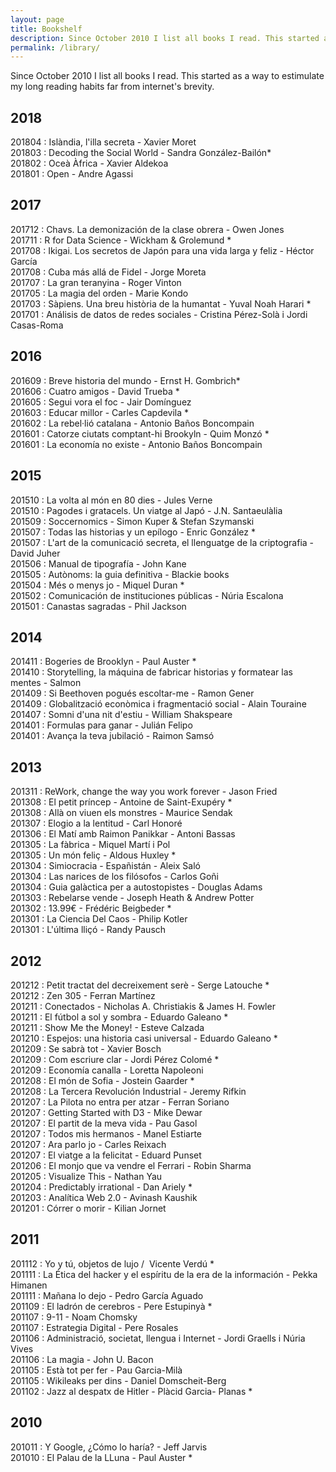 ```yaml
---
layout: page
title: Bookshelf
description: Since October 2010 I list all books I read. This started as a way to estimulate my long reading habits far from internet's brevity. 
permalink: /library/
---
```

Since October 2010 I list all books I read. This started as a way to estimulate my long reading habits far from internet's brevity. 

## 2018
201804 : Islàndia, l'illa secreta - Xavier Moret  
201803 : Decoding the Social World - Sandra González-Bailón*  
201802 : Oceà Àfrica - Xavier Aldekoa  
201801 : Open - Andre Agassi

## 2017
201712 : Chavs. La demonización de la clase obrera - Owen Jones  
201711 : R for Data Science - Wickham & Grolemund *  
201708 : Ikigai. Los secretos de Japón para una vida larga y feliz - Héctor García  
201708 : Cuba más allá de Fidel - Jorge Moreta  
201707 : La gran teranyina - Roger Vinton  
201705 : La magia del orden - Marie Kondo  
201703 : Sàpiens. Una breu història de la humantat - Yuval Noah Harari *  
201701 : Análisis de datos de redes sociales - Cristina Pérez-Solà i Jordi Casas-Roma  

## 2016  
201609 : Breve historia del mundo - Ernst H. Gombrich*  
201606 : Cuatro amigos - David Trueba *  
201605 : Segui vora el foc - Jair Domínguez  
201603 : Educar millor - Carles Capdevila *  
201602 : La rebel·lió catalana - Antonio Baños Boncompain  
201601 : Catorze ciutats comptant-hi Brookyln - Quim Monzó *  
201601 : La economía no existe - Antonio Baños Boncompain  

## 2015
201510 : La volta al món en 80 dies - Jules Verne  
201510 : Pagodes i gratacels. Un viatge al Japó - J.N. Santaeulàlia  
201509 : Soccernomics - Simon Kuper & Stefan Szymanski  
201507 : Todas las historias y un epílogo - Enric González *  
201507 : L'art de la comunicació secreta, el llenguatge de la criptografia - David Juher  
201506 : Manual de tipografía - John Kane  
201505 : Autònoms: la guia definitiva - Blackie books  
201504 : Més o menys jo - Miquel Duran *  
201502 : Comunicación de instituciones públicas - Núria Escalona  
201501 : Canastas sagradas - Phil Jackson  

## 2014
201411 : Bogeries de Brooklyn - Paul Auster *  
201410 : Storytelling, la máquina de fabricar historias y formatear las mentes - Salmon  
201409 : Si Beethoven pogués escoltar-me - Ramon Gener   
201409 : Globalització econòmica i fragmentació social - Alain Touraine  
201407 : Somni d'una nit d'estiu - William Shakspeare  
201401 : Formulas para ganar - Julián Felipo  
201401 : Avança la teva jubilació - Raimon Samsó  

## 2013
201311 : ReWork, change the way you work forever - Jason Fried  
201308 : El petit príncep - Antoine de Saint-Exupéry *  
201308 : Allà on viuen els monstres - Maurice Sendak   
201307 : Elogio a la lentitud - Carl Honoré   
201306 : El Matí amb Raimon Panikkar - Antoni Bassas  
201305 : La fàbrica  - Miquel Martí i Pol  
201305 : Un món feliç  - Aldous Huxley *  
201304 : Simiocracia - Españistán - Aleix Saló  
201304 : Las narices de los filósofos - Carlos Goñi   
201304 : Guia galàctica per a autostopistes - Douglas Adams  
201303 : Rebelarse vende - Joseph Heath & Andrew Potter  
201302 : 13.99€ - Frédéric Beigbeder *  
201301 : La Ciencia Del Caos - Philip Kotler  
201301 : L'última lliçó - Randy Pausch  

## 2012
201212 : Petit tractat del decreixement serè - Serge Latouche *    
201212 : Zen 305 - Ferran Martínez  
201211 : Conectados - Nicholas A. Christiakis & James H. Fowler  
201211 : El fútbol a sol y sombra - Eduardo Galeano *  
201211 : Show Me the Money! - Esteve Calzada   
201210 : Espejos: una historia casi universal - Eduardo Galeano *  
201209 : Se sabrà tot - Xavier Bosch  
201209 : Com escriure clar - Jordi Pérez Colomé *  
201209 : Economía canalla - Loretta Napoleoni  
201208 : El món de Sofia - Jostein Gaarder *  
201208 : La Tercera Revolución Industrial - Jeremy Rifkin  
201207 : La Pilota no entra per atzar - Ferran Soriano  
201207 : Getting Started with D3 - Mike Dewar  
201207 : El partit de la meva vida - Pau Gasol  
201207 : Todos mis hermanos - Manel Estiarte  
201207 : Ara parlo jo - Carles Reixach  
201207 : El viatge a la felicitat - Eduard Punset  
201206 : El monjo que va vendre el Ferrari - Robin Sharma  
201205 : Visualize This - Nathan Yau  
201204 : Predictably irrational - Dan Ariely *  
201203 : Analítica Web 2.0 - Avinash Kaushik    
201201 : Córrer o morir - Kilian Jornet  

## 2011
201112 : Yo y tú, objetos de lujo /  Vicente Verdú *  
201111 : La Ética del hacker y el espíritu de la era de la información - Pekka Himanen  
201111 : Mañana lo dejo - Pedro García Aguado  
201109 : El ladrón de cerebros - Pere Estupinyà *  
201107 : 9-11 - Noam Chomsky  
201107 : Estrategia Digital - Pere Rosales  
201106 : Administració, societat, llengua i Internet - Jordi Graells i Núria Vives  
201106 : La magia - John U. Bacon  
201105 : Està tot per fer - Pau Garcia-Milà  
201105 : Wikileaks per dins - Daniel Domscheit-Berg  
201102 : Jazz al despatx de Hitler - Plàcid Garcia- Planas *  

## 2010
201011 : Y Google, ¿Cómo lo haría? - Jeff Jarvis  
201010 : El Palau de la LLuna - Paul Auster *  
